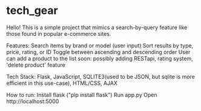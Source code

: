 # tech_gear
Hello!
This is a simple project that mimics a search-by-query feature like those found in popular e-commerce sites.

Features:
Search items by brand or model (user input)
Sort results by type, price, rating, or ID
Toggle between ascending and descending order
User can add a product to the list
soon: possibly adding RESTapi, rating system, 'delete product' feature

Tech Stack:
Flask, JavaScript, SQLITE3(used to be JSON, but sqlite is more efficient in this use-case), HTML/CSS, AJAX

How to run:
Install flask ("pip install flask")
Run app.py
Open http://localhost:5000